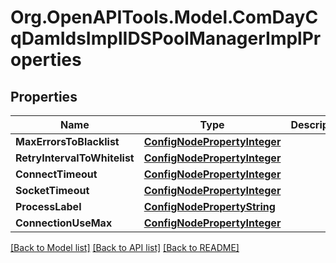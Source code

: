 # Org.OpenAPITools.Model.ComDayCqDamIdsImplIDSPoolManagerImplProperties
## Properties

Name | Type | Description | Notes
------------ | ------------- | ------------- | -------------
**MaxErrorsToBlacklist** | [**ConfigNodePropertyInteger**](ConfigNodePropertyInteger.md) |  | [optional] 
**RetryIntervalToWhitelist** | [**ConfigNodePropertyInteger**](ConfigNodePropertyInteger.md) |  | [optional] 
**ConnectTimeout** | [**ConfigNodePropertyInteger**](ConfigNodePropertyInteger.md) |  | [optional] 
**SocketTimeout** | [**ConfigNodePropertyInteger**](ConfigNodePropertyInteger.md) |  | [optional] 
**ProcessLabel** | [**ConfigNodePropertyString**](ConfigNodePropertyString.md) |  | [optional] 
**ConnectionUseMax** | [**ConfigNodePropertyInteger**](ConfigNodePropertyInteger.md) |  | [optional] 

[[Back to Model list]](../README.md#documentation-for-models) [[Back to API list]](../README.md#documentation-for-api-endpoints) [[Back to README]](../README.md)

